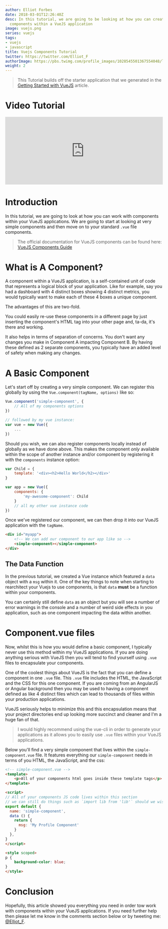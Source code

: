 ```yaml
---
author: Elliot Forbes
date: 2018-03-01T12:26:40Z
desc: In this tutorial, we are going to be looking at how you can create your own
  components within a VueJS application
image: vuejs.png
series: vuejs
tags:
- vuejs
- javascript
title: Vuejs Components Tutorial
twitter: https://twitter.com/Elliot_F
authorImage: https://pbs.twimg.com/profile_images/1028545501367554048/lzr43cQv_400x400.jpg
weight: 2
---
```


> This Tutorial builds off the starter application that we generated in the [Getting Started with VueJS](/javascript/vuejs/getting-started-with-vuejs/) article.

# Video Tutorial

<div style="position:relative;height:0;padding-bottom:42.76%"><iframe src="https://www.youtube.com/embed/5ounPLpSdeE?ecver=2" style="position:absolute;width:100%;height:100%;left:0" width="842" height="360" frameborder="0" allow="autoplay; encrypted-media" allowfullscreen></iframe></div>

# Introduction

In this tutorial, we are going to look at how you can work with components within your VueJS applications. We are going to start at looking at very simple components and then move on to your standard `.vue` file components.

> The official documentation for VueJS components can be found here: [VueJS Components Guide](https://vuejs.org/v2/guide/components.html)

# What is A Component?

A component within a VueJS application, is a self-contained unit of code that represents a logical block of your application. Like for example, say you had a dashboard with 4 distinct boxes showing 4 distinct metrics, you would typically want to make each of these 4 boxes a unique component. 

The advantages of this are two-fold. 

You could easily re-use these components in a different page by just inserting the component's HTML tag into your other page and, ta-da, it's there and working. 

It also helps in terms of separation of concerns. You don't want any changes you make in Component A impacting Component B. By having these defined as 2 separate components, you typically have an added level of safety when making any changes.

# A Basic Component 

Let's start off by creating a very simple component. We can register this globally by using the `Vue.component(tagName, options)` like so:

```js
Vue.component('simple-component', {
    // All of my components options
})

// followed by my vue instance:
var vue = new Vue({
    ...
})
```

Should you wish, we can also register components locally instead of globally as we have done above. This makes the component *only* available within the scope of another instance and/or component by registering it with the `components` instance option:

```js
var Child = {
    template: '<div><h2>Hello World</h2></div>'
}

var app = new Vue({
    components: {
        'my-awesome-component': Child
    }
    // all my other vue instance code
})

```

Once we've registered our component, we can then drop it into our VueJS application with the `tagName`. 

```html
<div id="myapp">
    <!-- We can add our component to our app like so -->
    <simple-component></simple-component>
</div>
```

## The Data Function

In the previous tutorial, we created a Vue instance which featured a `data` object with a `msg` within it. One of the key things to note when starting to rearchitect your Vuejs to use components, is that `data` **must** be a function within your components. 

You can certainly still define `data` as an object but you will see a number of error warnings in the console and a number of weird side effects in you application, such as one component impacting the data within another.

# Component.vue files

Now, whilst this is how you would define a basic component, I typically never use this method within my VueJS applications. If you are doing anything serious with VueJS then you will tend to find yourself using `.vue` files to encapsulate your components.

One of the coolest things about VueJS is the fact that you can define a component in one `.vue` file. This `.vue` file includes the HTML, the JavaScript and the CSS for this one component. If you are coming from an AngularJS or Angular background then you may be used to having a component defined as like 4 distinct files which can lead to thousands of files within your production applications. 

VueJS seriously helps to minimize this and this encapsulation means that your project directories end up looking more succinct and cleaner and I'm a huge fan of that.

> I would highly recommend using the vue-cli in order to generate your applications as it allows you to easily use `.vue` files within your VueJS applications.

Below you'll find a very simple component that lives within the `simple-component.vue` file. It features everything our `simple-component` needs in terms of you HTML, the JavaScript, and the css: 

```html
<!-- simple-component.vue -->
<template>
    <p>All of your components html goes inside these template tags</p>
</template>

<script>
// All of your components JS code lives within this section
// we can still do things such as `import lib from 'lib'` should we wish
export default {
  name: 'simple-component',
  data () {
    return {
      msg: 'My Profile Component'
    }
  },
}
</script>

<style scoped>
p {
    background-color: blue;
}
</style>
```

# Conclusion

Hopefully, this article showed you everything you need in order tow work with components within your VueJS applications. If you need further help then please let me know in the comments section below or by tweeting me: [@Elliot_F](https://twitter.com/elliot_f).